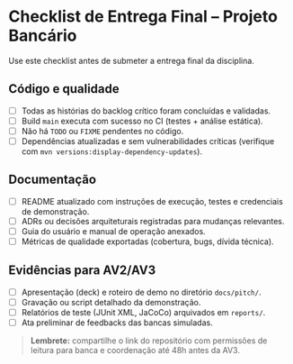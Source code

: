 # Checklist de Entrega Final – Projeto Bancário

Use este checklist antes de submeter a entrega final da disciplina.

## Código e qualidade

- [ ] Todas as histórias do backlog crítico foram concluídas e validadas.
- [ ] Build `main` executa com sucesso no CI (testes + análise estática).
- [ ] Não há `TODO` ou `FIXME` pendentes no código.
- [ ] Dependências atualizadas e sem vulnerabilidades críticas (verifique com `mvn versions:display-dependency-updates`).

## Documentação

- [ ] README atualizado com instruções de execução, testes e credenciais de demonstração.
- [ ] ADRs ou decisões arquiteturais registradas para mudanças relevantes.
- [ ] Guia do usuário e manual de operação anexados.
- [ ] Métricas de qualidade exportadas (cobertura, bugs, dívida técnica).

## Evidências para AV2/AV3

- [ ] Apresentação (deck) e roteiro de demo no diretório `docs/pitch/`.
- [ ] Gravação ou script detalhado da demonstração.
- [ ] Relatórios de teste (JUnit XML, JaCoCo) arquivados em `reports/`.
- [ ] Ata preliminar de feedbacks das bancas simuladas.

> **Lembrete:** compartilhe o link do repositório com permissões de leitura para banca e coordenação até 48h antes da AV3.
